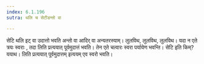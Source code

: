 ```yaml
---
index: 6.1.196
sutra: थलि च सेटीडन्तो वा

---
```

सेटि थलि इट् वा उदात्तो भवति अन्तो वा आदिर् वा अन्यतरस्याम्। लुलविथ, लुलविथ, लुलविथ। यदा न एते त्रयः स्वराः , तदा लिति प्रत्ययात् पूर्वमुदात्तं भवति। तेन एते चत्वारः स्वरा पर्यायेण भवन्ति। सेटि इति किम्? ययाथ। लिति प्रत्ययात् पूर्वमुदात्तम् इत्ययम् एव स्वरो भवति।